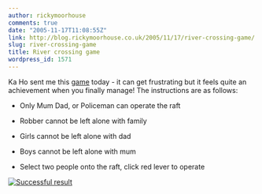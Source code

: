 ```yaml
---
author: rickymoorhouse
comments: true
date: "2005-11-17T11:08:55Z"
link: http://blog.rickymoorhouse.co.uk/2005/11/17/river-crossing-game/
slug: river-crossing-game
title: River crossing game
wordpress_id: 1571
---
```


Ka Ho sent me this [game](http://freeweb.siol.net/danej/riverIQGame.swf) today - it can get frustrating but it feels quite an achievement when you finally manage! The instructions are as follows:




  * Only Mum Dad, or Policeman can operate the raft


  * Robber cannot be left alone with family


  * Girls cannot be left alone with dad


  * Boys cannot be left alone with mum


  * Select two people onto the raft, click red lever to operate


[![Successful result](/ricky/images/game.png)](http://freeweb.siol.net/danej/riverIQGame.swf)
